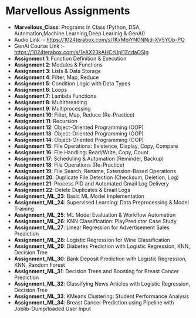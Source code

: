 # Marvellous Assignments

- **Marvellous_Class**: Programs In Class (Python, DSA, Automation,Machine Learning,Deep Learinig & GenAI)
- Audio Link :- https://1024terabox.com/s/1KxMbiYN0NNjd-XV5YOb-PQ
- GenAi Course Link :- https://1024terabox.com/s/1eAX23kAHCrUpI1ZcdaOSlg
- **Assignment 1**: Function Definition & Execution
- **Assignment 2**: Modules & Functions
- **Assignment 3**: Lists & Data Storage
- **Assignment 4**: Filter, Map, Reduce
- **Assignment 5**: Condition Logic with Data Types
- **Assignment 6**: Loops
- **Assignment 7**: Lambda Functions
- **Assignment 8**: Multithreading
- **Assignment 9**: Multiprocessing
- **Assignment 10**: Filter, Map, Reduce (Re-Practice)
- **Assignment 11**: Recursion
- **Assignment 12**: Object-Oriented Programming (OOP)
- **Assignment 13**: Object-Oriented Programming (OOP)
- **Assignment 14**: Object-Oriented Programming (OOP)
- **Assignment 15**: File Operations: Existence, Display, Copy, Compare
- **Assignment 16**: File Handling: Read/Write, Copy, Count
- **Assignment 17**: Scheduling & Automation (Reminder, Backup)
- **Assignment 18**: File Operations (Re-Practice)
- **Assignment 19**: File Search, Rename, Extension-Based Operations
- **Assignment 20**: Duplicate File Detection (Checksum, Deletion, Log)
- **Assignment 21**: Process PID and Automated Gmail Log Delivery
- **Assignment 22**: Delete Duplicates & Email Logs
- **Assignment_ML_23**: Basic ML Model Implementation
- **Assignment_ML_24**: Supervised Learning: Data Preprocessing & Model Training
- **Assignment_ML_25**: ML Model Evaluation & Workflow Automation
- **Assignment_ML_26**: KNN Classification: PlayPredictor Case Study
- **Assignment_ML_27**: Linear Regression for Advertisement Sales Prediction
- **Assignment_ML_28**: Logistic Regression for Wine Classification
- **Assignment_ML_29**: Diabetes Prediction with Logistic Regression, KNN, Decision Tree
- **Assignment_ML_30**: Bank Deposit Prediction with Logistic Regression, KNN, Random Forest
- **Assignment_ML_31**: Decision Trees and Boosting for Breast Cancer Prediction
- **Assignment_ML_32**: Classifying News Articles with Logistic Regression, Decision Tree
- **Assignment_ML_33**: KMeans Clustering: Student Performance Analysis
- **Assignment_ML_34**: Breast Cancer Prediction using Pipeline with Joblib-Dump/loaded User Input
